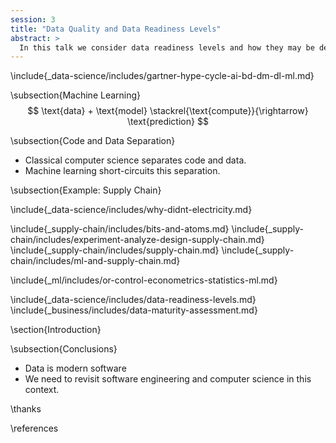 ```yaml
---
session: 3
title: "Data Quality and Data Readiness Levels"
abstract: >
  In this talk we consider data readiness levels and how they may be deployed.
---
```


\include{_data-science/includes/gartner-hype-cycle-ai-bd-dm-dl-ml.md}
<!--include{_ai/includes/game-playing-ai.md}-->
\subsection{Machine Learning}
$$
\text{data} + \text{model} \stackrel{\text{compute}}{\rightarrow} \text{prediction}
$$

\subsection{Code and Data Separation}

* Classical computer science separates code and data.
* Machine learning short-circuits this separation.


\subsection{Example: Supply Chain}

\include{_data-science/includes/why-didnt-electricity.md}

\include{_supply-chain/includes/bits-and-atoms.md}
\include{_supply-chain/includes/experiment-analyze-design-supply-chain.md}
\include{_supply-chain/includes/supply-chain.md}
\include{_supply-chain/includes/ml-and-supply-chain.md}

<!--Duke of York Effect -->

\include{_ml/includes/or-control-econometrics-statistics-ml.md}

\include{_data-science/includes/data-readiness-levels.md}
\include{_business/includes/data-maturity-assessment.md}
<!--include{_ml/includes/shiny-bike-model.md}-->

\section{Introduction}



\subsection{Conclusions}

* Data is modern software
* We need to revisit software engineering and computer science in this context.


\thanks

\references
